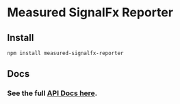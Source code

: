 # Measured SignalFx Reporter



## Install

```
npm install measured-signalfx-reporter
```

## Docs

### See the full [API Docs here](https://yaorg.github.io/node-measured/signalfx-reporter/index.html).

